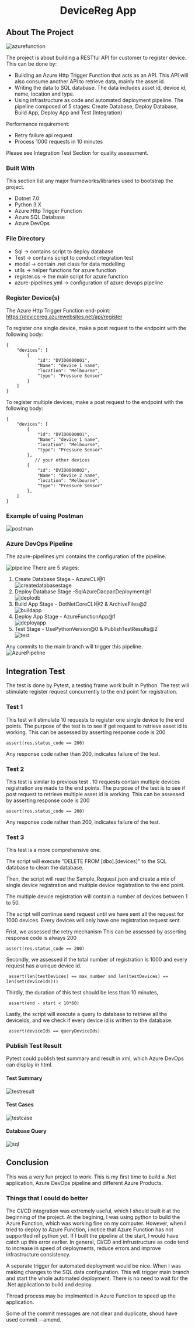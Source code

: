 
<!-- PROJECT LOGO -->
<br />
<div align="center">
  </a>
  <h1 align="center">DeviceReg App</h3>
</div>

<!-- ABOUT THE PROJECT -->
## About The Project

![azurefunction](https://grapecitycontentcdn.azureedge.net/blogs/grapecity/20181112-an-introduction-to-azure-functions-/2.png)

The project is about building a RESTful API for customer to register device. This can be done by:
* Building an Azure Http Trigger Function that acts as an API. This API will also consume another API to retrieve data, mainly  the asset id.
* Writing the data to SQL database. The data includes asset id, device id, name, location and type.
* Using infrastructure as code and automated deployment pipeline. The pipeline composed of 5 stages: Create Database, Deploy Database, Build App, Deploy App and Test (Integration)

Performance requirement:
* Retry failure api request
* Process 1000 requests in 10 minutes  

Please see Integration Test Section for quality assessment.

### Built With

This section list any major frameworks/libraries used to bootstrap the project. 
* Dotnet 7.0
* Python 3.X
* Azure Http Trigger Function
* Azure SQL Database
* Azure DevOps

### File Directory
* Sql -> contains script to deploy database
* Test -> contains script to conduct integration test
* model -> contain .net class for data modelling
* utils -> helper functions for azure function
* register.cs -> the main script for azure function
* azure-pipelines.yml -> configuration of azure devops pipeline

### Register Device(s)

The Azure Http Trigger Function end-point:  
https://devicereg.azurewebsites.net/api/register 

To register one single device, make a post request to the endpoint with the following body:

    {
	    "devices": [
		    {
			    "id": "DVID0000001",
			    "Name": "device 1 name",
			    "location": "Melbourne",
			    "type": "Pressure Sensor"
		    }
	    ]
    }

To register multiple devices, make a post request to the endpoint with the following body:

    {
	    "devices": [
		    {
			    "id": "DVID0000001",
			    "Name": "device 1 name",
			    "location": "Melbourne",
			    "type": "Pressure Sensor"
		    },
			   // your other devices
		    {
			    "id": "DVID0000002",
			    "Name": "device 2 name",
			    "location": "Melbourne",
			    "type": "Pressure Sensor"
		    },
	    ]
    }

### Example of using Postman
![postman](https://github.com/tingkelvin/DeviceRegistration/assets/49113121/50c1fb76-570d-49e2-8b43-55fe86c6c063)

### Azure DevOps Pipeline
The azure-pipelines.yml contains the configuration of the pipeline.

![pipeline](https://github.com/tingkelvin/DeviceReg/assets/49113121/dfc1b9de-2f46-45c3-bbd8-64bae38ec252)
There are 5 stages:

 1. Create Database Stage - AzureCLI@1  
    ![createdatabasestage](https://github.com/tingkelvin/DeviceReg/assets/49113121/6b63aac8-8e80-4b8c-ad30-a7bf0bd366c8)
 1. Deploy Database Stage -SqlAzureDacpacDeployment@1  
    ![deplodb](https://github.com/tingkelvin/DeviceReg/assets/49113121/95b894d7-458a-4281-a127-c3879737299d)
 1. Build App Stage - DotNetCoreCLI@2 & ArchiveFiles@2  
    ![buildapp](https://github.com/tingkelvin/DeviceReg/assets/49113121/a2dec7c7-8642-4980-a47c-6b9cd2e4478f)
 1. Deploy App Stage - AzureFunctionApp@1  
    ![deployapp](https://github.com/tingkelvin/DeviceReg/assets/49113121/1de589cd-7ed1-4eb5-8ac2-39da0de3b6d6)
 1. Test Stage -  UsePythonVersion@0 & PublishTestResults@2  
    ![test](https://github.com/tingkelvin/DeviceReg/assets/49113121/5646ba1f-548f-4ae0-8a23-1043bab4b687)

Any commits to the main branch will trigger this pipeline.  
![AzurePipeline](https://github.com/tingkelvin/DeviceReg/assets/49113121/4e7ebc69-a6f2-42fc-82a9-8309ed004a02)

## Integration Test 

The test is done by Pytest, a testing frame work built in Python. The test will stimulate register request concurrently to the end point for registration.

### Test 1
This test will stimulate 10 requests to register one single device to the end points.
The purpose of the test is to see if get request to retrieve asset id is working.
This can be assessed by asserting response code is 200

    assert(res.status_code == 200)

Any response code rather than 200, indicates failure of the test.

### Test 2

This test is similar to previous test . 10 requests contain multiple devices registration are made to the end points.
The purpose of the test is to see if post request to retrieve multiple asset id is working.
This can be assessed by asserting response code is 200

    assert(res.status_code == 200)

Any response code rather than 200, indicates failure of the test.

### Test 3

This test is a more comprehensive one. 

The script will execute "DELETE FROM [dbo].[devices]" to the SQL database to clean the database.

Then, the script will read the Sample_Request.json and create a mix of single device registration and multiple device registration to the end point. 

The multiple device registration will contain a number of devices between 1 to 50.

The script will continue send request until we have sent all the request for 1000 devices. Every devices will only have one registration request sent.

Frist, we assessed the retry mechanism
This can be assessed by asserting response code is always 200

    assert(res.status_code == 200)

Secondly, we assessed if the total number of registration is 1000 and every request has a unique device id.

     assert(len(testDevices) == max_number and len(testDevices) == len(set(deviceIds)))

Thirdly, the duration of this test should be less than 10 minutes,

     assert(end - start < 10*60)

Lastly, the script will execute a query to database to retrieve all the deviceIds, and we check if every device id is written to the database.

     assert(deviceIds == queryDeviceIds)
     
 ### Publish Test Result
 Pytest could publish test summary and result in xml, which Azure DevOps can display in html.

 #### Test Summary
 ![testresult](https://github.com/tingkelvin/DeviceReg/assets/49113121/137ebcd7-a8bd-4b16-a7f6-1dc712022470)

 #### Test Cases
 ![testcase](https://github.com/tingkelvin/DeviceReg/assets/49113121/45addcd2-f7ab-471a-a112-b58d9e008cc1)

 #### Database Query
 ![sql](https://github.com/tingkelvin/DeviceReg/assets/49113121/3943ea2d-4f33-47e8-8380-2560e500d474)
<!-- USAGE EXAMPLES -->

## Conclusion

This was a very fun project to work. This is my first time to build a .Net application, Azure DevOps pipeline and different Azure Products.

### Things that I could do better

The CI/CD integration was extremely useful, which I should built it at the beginning of the project. At the begining, I was using python to build the Azure Function, which was working fine on my computer. However, when I tried to deploy to Azure Function, i notice that Azure Function has not supportted m1 python yet. If I built the pipeline at the start, I would have catch up this error earlier. In general, CI/CD and infrustructure as code tend to increase in speed of deployments, reduce errors and improve infrastructure consistency.

A separate trigger for automated deployment would be nice. When I was making changes to the SQL data configuration. This will trigger main branch and start the whole automated deployment. There is no need to wait for the .Net application to build and deploy.

Thread process may be implmented in Azure Function to speed up the application.

Some of the commit messages are not clear and duplicate, shoud have used commit --amend.
